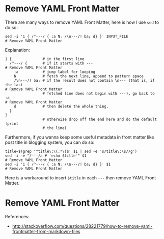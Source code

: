 # Remove YAML Front Matter

There are many ways to remove YAML Front Matter, here is how I use `sed` to do so:

```shell
sed -i '1 { /^---/ { :a N; /\n---/! ba; d} }' INPUT_FILE
# Remove YAML Front Matter
```

Explanation:

```shell
1 {              # in the first line
  /^---/ {       # if it starts with ---
# Remove YAML Front Matter
    :a           # jump label for looping
    N            # fetch the next line, append to pattern space
    /\n---/! ba; # if the result does not contain \n--- (that is, if the last
# Remove YAML Front Matter
                 # fetched line does not begin with ---), go back to :a
# Remove YAML Front Matter
    d            # then delete the whole thing.
  }
}
                 # otherwise drop off the end here and do the default (print
                 # the line)
```

Furthermore, if you wanna keep some useful metadata in front matter like post title in blogging system, you can do so:

```shell
title=$(grep '^title\:\(.*\)$' $1 | sed -e 's/title\:\s//g')
sed -i -e "/---/a # `echo $title`" $1
# Remove YAML Front Matter
sed -i '1 { /^---/ { :a N; /\n---/! ba; d} }' $1
# Remove YAML Front Matter
```

Here is a workaround to insert ``$title`` in each ``---`` then remove YAML Front Matter.
# Remove YAML Front Matter

References:

* http://stackoverflow.com/questions/28221779/how-to-remove-yaml-frontmatter-from-markdown-files
